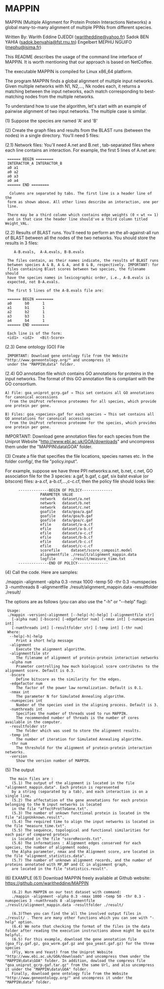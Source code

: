 # MAPPIN
MAPPIN (Multiple Alignment for Protein Protein Interactions Networks) a global many-to-many alignment of multiple PPINs from different species.

Written By: Warith Eddine DJEDDI (waritheddine@yahoo.fr)
            Sadok BEN YAHIA (sadok.benyahia@fst.rnu.tn)
            Engelbert MEPHU NGUIFO (mephu@isima.fr)

This README describes the usage of the command line interface of MAPPIN. It is worth mentioning that our approach is based on NetCoffee.

The executable MAPPIN is compiled for Linux x86_64 platform.

The program MAPPIN finds a global alignment of multiple input
networks. Given multiple networks with N1, N2,..., Nk nodes each,
it returns a matching between the input networks, each match corresponding to
best-matching nodes from the multiple networks.

To understand how to use the algorithm, let's start with an example of
pairwise alignment of two input networks. The multiple case is similar.


(1) Suppose the species are named 'A' and 'B'

(2) Create the graph files and results from the BLAST runs (between the
    nodes) in a single directory. You'll need 5 files:

  (2.1) Network files:
     You'll need A.net and B.net , tab-separated files
     where each line contains an interaction. For example, the first 5 lines of
     A.net are:

     ====== BEGIN ========
     INTERACTOR_A INTERACTOR_B
     a0 a1
     a0 a2
     a0 a3
     a0 a4
     ====== END ========

      Columns are separated by tabs. The first line is a header line of the
     form as shown above. All other lines describe an interaction, one per
     line.

     There may be a third column which contains edge weights (0 < wt <= 1) 
     and in that case the header line should've a third column titled Weight_VAL.

  (2.2) Results of BLAST runs.
     You'll need to perform an the all-against-all run
     of BLAST between all the nodes of the two networks. You should store the results in 3 files:

        A-B.evals,  A-A.evals, B-B.evals

     The files contain, as their names indicate, the results of BLAST runs
     between species A & B, A & A, and B & B, respectively. IMPORTANT: for
     files containing Blast scores between two species, the filename should
     have the species names in lexicographic order, i.e., A-B.evals is
     expected, not B-A.evals.

     The first 5 lines of the A-B.evals file are:

     ====== BEGIN ========
     a0      b0      1
     a1      b1      1
     a2      b2      1
     a3      b3      1
     a4      b4      1
     ====== END ========

     Each line is of the form:
     <id1>  <id2>   <Bit-Score>



  (2.3)  Gene ontology (GO) File
 
     IMPORTANT: Download gene ontology file from the Website "http://www.geneontology.org/" and uncompress it 
     under the "MAPPIN\data" folder.


  (2.4) GO annotation file which contains GO annotations for proteins in the input networks. The format of this GO annotation file is compliant with the GO consortium.
     
    A) File: goa_uniprot_gcrp.gaf → This set contains all GO annotations for canonical accessions
      from the UniProt reference proteomes for all species, which provide one protein per gene.
      
    B) Files: goa_<species>.gaf for each species → This set contains all GO annotations for canonical accessions 
      from the UniProt reference proteome for the species, which provides one protein per gene. 
      

 IMPORTANT: Download gene annotation files for each species from the Uniprot Website "http://www.ebi.ac.uk/GOA/downloads" 
 and uncompress them under the "MAPPIN\data\GOA" folder.

(3) Create a file that specifies the file locations, species names etc.
   In the folder config/, the file "policy.input".

   For example, suppose we have three PPI networks:a.net, b.net, c.net, GO association file for the 3 species: a.gaf, b.gaf, c.gaf,
   six balst evalue (or bitscore) files: a-a.cf, a-b.cf,...,c-c.cf, then the policy file should looks like:

          --------------BEGIN OF POLICY--------------
                    PARAMETER VALUE
                    network   dataset/a.net
                    network   dataset/b.net
                    network   dataset/c.net
                    goafile   data/goa/a.gaf
                    goafile   data/goa/b.gaf
                    goafile   data/goa/c.gaf
                    efile     dataset/a-a.cf
                    efile     dataset/a-b.cf
                    efile     dataset/a-c.cf
                    efile     dataset/b-b.cf
                    efile     dataset/b-c.cf
                    efile     dataset/c-c.cf
                    scorefile     dataset/score_composit.model
                    alignmentfile ./result/alignment_mappin.data
                    logfile       ./result/measure_time.txt
          --------------END OF POLICY--------------

 

(4) Call the code. Here are samples:

   ./mappin -alignment -alpha 0.3 -nmax 1000 -temp 50 -thr 0.3 -numspecies 3 -numthreads 8 -alignmentfile ./result/alignment_mappin.data -resultfolder ./result/

   The options are as follows (you can also use the "-h" or "--help" flag):

     Usage:
     ./mappin -version|-alignment [--help|-h|-help] [-alignmentfile str]
       [-alpha num] [-bscore] [-edgefactor num] [-nmax int] [-numspecies int]
       [-numthreads int] [-resultfolder str] [-temp int] [-thr num]
     Where:
      --help|-h|-help
         Print a short help message
      -alignment
         Execute the alignment algorithm.
      -alignmentfile str
         The filename of alignment of protein-protein interaction networks
      -alpha num
         Prameter controlling how much biological score contributes to the alignment score. Default is 0.3.
      -bscore
         Define bitscore as the similarity for the edges.
      -edgefactor num
         The factor of the power law normalization. Default is 0.1.
      -nmax int
         The parameter N for Simulated Annealing algorithm.
      -numspecies int
         Number of the species used in the aligning process. Default is 3.
      -numthreads int
         Specifies the number of threads used to run MAPPIN. 
         The recommended number of threads is the number of cores available in the computer.
      -resultfolder str
         The folder which was used to store the alignment results.
      -temp int
         The number of iteration for Simulated Annealing algorithm.
      -thr num
         The threshold for the alignment of protein-protein interaction networks.
      -version
         Show the version number of MAPPIN.

(5)  The output

      The main files are :
       (5.1) The output of the alignment is located in the file "alignment_mappin.data". Each protein is represented 
       by a string (separated by a tab), and each interaction is on a single line.
       (5.2) The affectation of the gene annotations for each protein belonging to the N input networks is located 
       in the file "affectProtToGene.txt".
       (5.3) The number of unkown functional protein is located in the file "alignUnknown.result".
       (5.4) The required time to align the input networks is located in the file "measure_time.txt".
       (5.5) The sequence, topological and functional similarities for each pair of compared protein 
       is located in the file "scoreRecords.txt".
       (5.6) The informations : Alignment edges conserved for each species, the number of alignment nodes, 
       the Alpha parameter, nmax and the Alignment score, are located in the file "alignment_statistics.data".
       (5.7) The number of unknown alignment records, and the number of proteins annotated with MF,BP and CC in alginment graph,
       are located in the file "statistics.result".

(6)  EXAMPLE
       (6.1) Download MAPPIN freely available at Github website: https://github.com/waritheddine/MAPPIN

       (6.2) Run MAPPIN on our test dataset with command:
       ./mappin -alignment -alpha 0.3 -nmax 1000 -temp 50 -thr 0.3 -numspecies 3 -numthreads 8 -alignmentfile ./result/alignment_mappin.data -resultfolder ./result/

       (6.3)Then you can find the all the involved output files in ./result/ . There are many other functions which you can see with "-help" option.
       (6.4) We note that checking the format of the files in the data folder after reading the execution instructions above might be quite helpful.
       (6.5) For this example, download the gene annotation file (goa_fly.gaf.gz, goa_worm.gaf.gz and goa_yeast.gaf.gz) for the three species 
       (Fly, Worm and Yeast) from the Uniprot Website "http://www.ebi.ac.uk/GOA/downloads" and uncompress them under the "MAPPIN\data\GOA" folder. In addition, dowload the compress file "goa_uniprot_gcrp.gaf.tar.gz" from the same Url, and also uncompress it under the "MAPPIN\data\GOA" folder.
       Finally, download gene ontology file from the Website "http://www.geneontology.org/" and uncompress it under the "MAPPIN\data" folder.
